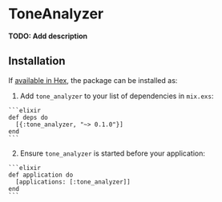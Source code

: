 # ToneAnalyzer

**TODO: Add description**

## Installation

If [available in Hex](https://hex.pm/docs/publish), the package can be installed as:

  1. Add `tone_analyzer` to your list of dependencies in `mix.exs`:

    ```elixir
    def deps do
      [{:tone_analyzer, "~> 0.1.0"}]
    end
    ```

  2. Ensure `tone_analyzer` is started before your application:

    ```elixir
    def application do
      [applications: [:tone_analyzer]]
    end
    ```

